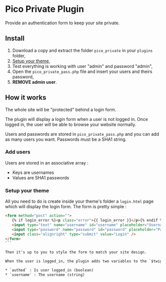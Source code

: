 # Pico Private Plugin

Provide an authentication form to keep your site private.

## Install

1. Download a copy and extract the folder `pico_private` in your `plugins` folder,
2. [Setup your theme](#setup-your-theme),
3. Test everything is working with user "admin" and password "admin",
4. Open the `pico_private_pass.php` file and insert your users and theirs password,
5. **REMOVE admin user**.


## How it works

The whole site will be "protected" behind a login form.

The plugin will display a login form when a user is not logged in.
Once logged in, the user will be able to browse your website normally.

Users and passwords are stored in `pico_private_pass.php` and you can add as many users you want.
Passwords must be a SHA1 string.

### Add users

Users are stored in an associative array : 

* Keys are usernames
* Values are SHA1 passwords

### Setup your theme

All you need to do is create inside your theme's folder a `login.html` page which will display the login form. The form is pretty simple : 

````html
<form method="post" action="">
   {% if login_error %}<p class="error">{{ login_error }}</p>{% endif %}
   <input type="text" name="username" id="username" placeholder="Username"/>
   <input type="password" name="password" id="password" placeholder="Password"/>
   <input class="alignright" type="submit" value="Login" />
</form>
```

Then it's up to you to style the form to match your site design.

When the user is logged_in, the plugin adds two variables to the `$twig_vars`, that you can use in your theme : 

* `authed` : Is user logged_in (boolean)
* `username` : The username (string)
